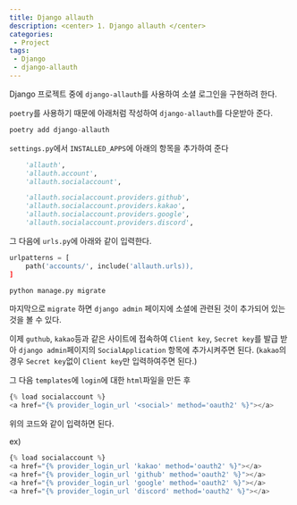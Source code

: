 ```yaml
---
title: Django allauth
description: <center> 1. Django allauth </center>
categories:
 - Project
tags:
 - Django
 - django-allauth
---
```


Django 프로젝트 중에 `django-allauth`를 사용하여 소셜 로그인을 구현하려 한다.

`poetry`를 사용하기 때문에 아래처럼 작성하여 `django-allauth`를 다운받아 준다.
```python
poetry add django-allauth
```


`settings.py`에서 `INSTALLED_APPS`에 아래의 항목을 추가하여 준다
```python
    'allauth',
    'allauth.account',
    'allauth.socialaccount',

    'allauth.socialaccount.providers.github',
    'allauth.socialaccount.providers.kakao',
    'allauth.socialaccount.providers.google',
    'allauth.socialaccount.providers.discord',
```
그 다음에 `urls.py`에 아래와 같이 입력한다.

```python
urlpatterns = [
    path('accounts/', include('allauth.urls)),
]
```


```python
python manage.py migrate
```
마지막으로 `migrate` 하면 `django admin` 페이지에 소셜에 관련된 것이 추가되어 있는것을 볼 수 있다.

이제 `guthub`, `kakao`등과 같은 사이트에 접속하여 `Client key`, `Secret key`를
발급 받아 `django admin`페이지의 `SocialApplication` 항목에 추가시켜주면 된다.
(`kakao`의 경우 `Secret key`없이 `Client key`만 입력하여주면 된다.)

그 다음 `templates`에 `login`에 대한 `html`파일을 만든 후

```python
{% load socialaccount %}
<a href="{% provider_login_url '<social>' method='oauth2' %}"></a>
```
위의 코드와 같이 입력하면 된다.

ex)
```python
{% load socialaccount %}
<a href="{% provider_login_url 'kakao' method='oauth2' %}"></a>
<a href="{% provider_login_url 'github' method='oauth2' %}"></a>
<a href="{% provider_login_url 'google' method='oauth2' %}"></a>
<a href="{% provider_login_url 'discord' method='oauth2' %}"></a>
```



